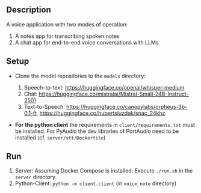## Description

A voice application with two modes of operation:

1. A notes app for transcribing spoken notes
2. A chat app for end-to-end voice conversations with LLMs

## Setup

- Clone the model repositories to the `models` directory:
    1. Speech-to-text: https://huggingface.co/openai/whisper-medium
    2. Chat: https://huggingface.co/mistralai/Mistral-Small-24B-Instruct-2501
    3. Text-to-Speech: https://huggingface.co/canopylabs/orpheus-3b-0.1-ft, https://huggingface.co/hubertsiuzdak/snac_24khz

- **For the python client** the requirements in `client/requirements.txt` must be installed. For PyAudio the dev
libraries of PortAudio need to be installed (cf. `server/stt/Dockerfile`)

## Run

1. Server: Assuming Docker Compose is installed: Execute `./run.sh` in the `server` directory.
2. Python-Client: `python -m client.client` (in `voice_note` directory)
